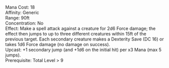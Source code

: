 Mana Cost: 18  
Affinity: Generic  
Range: 90ft  
Concentration: No  
Effect: Make a spell attack against a creature for 2d6 Force damage; the effect then jumps to up to three different creatures within 15ft of the previous target. Each secondary creature makes a Dexterity Save (DC 16) or takes 1d6 Force damage (no damage on success).  
Upcast: +1 secondary jump (and +1d6 on the initial hit) per x3 Mana (max 5 jumps).  
Prerequisite: Total Level > 9